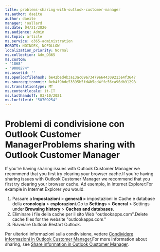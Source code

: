 ```yaml
---
title: problems-sharing-with-outlook-customer-manager
ms.author: daeite
author: daeite
manager: joallard
ms.date: 04/21/2020
ms.audience: Admin
ms.topic: article
ms.service: o365-administration
ROBOTS: NOINDEX, NOFOLLOW
localization_priority: Normal
ms.collection: Adm_O365
ms.custom:
- "1868"
- "9000274"
ms.assetid: ''
ms.openlocfilehash: be42bed4b3a13ac69a73479e644309213e4f3647
ms.sourcegitcommit: 0eb4f9bde53395b5fd4b5cd4ffc56ca96db91298
ms.translationtype: MT
ms.contentlocale: it-IT
ms.lasthandoff: 03/10/2021
ms.locfileid: "50709254"
---
```

# <a name="problems-sharing-with-outlook-customer-manager"></a><span data-ttu-id="4dca6-102">Problemi di condivisione con Outlook Customer Manager</span><span class="sxs-lookup"><span data-stu-id="4dca6-102">Problems sharing with Outlook Customer Manager</span></span>

<span data-ttu-id="4dca6-103">If you're having sharing issues with Outlook Customer Manager we recommend that you first try clearing your browser cache.</span><span class="sxs-lookup"><span data-stu-id="4dca6-103">If you're having sharing issues with Outlook Customer Manager we recommend that you first try clearing your browser cache.</span></span> <span data-ttu-id="4dca6-104">Ad esempio, in Internet Explorer:</span><span class="sxs-lookup"><span data-stu-id="4dca6-104">For example in Internet Explorer you would:</span></span>

1. <span data-ttu-id="4dca6-105">Passare a **Impostazioni**  >  **generali >** impostazioni in Cache e database della **cronologia**  >  **esplorazioni.**</span><span class="sxs-lookup"><span data-stu-id="4dca6-105">Go to **Settings** > **General** > Settings under **Browsing history** > **Caches and databases**.</span></span>
2. <span data-ttu-id="4dca6-106">Eliminare i file della cache per il sito Web "outlookapps.com".</span><span class="sxs-lookup"><span data-stu-id="4dca6-106">Delete cache files for the website "outlookapps.com."</span></span>
3. <span data-ttu-id="4dca6-107">Riavviare Outlook.</span><span class="sxs-lookup"><span data-stu-id="4dca6-107">Restart Outlook.</span></span>

<span data-ttu-id="4dca6-108">Per ulteriori informazioni sulla condivisione, vedere [Condividere informazioni in Outlook Customer Manager.](https://techcommunity.microsoft.com/t5/outlook-blog/sharing-how-to-keep-your-colleagues-in-the-loop/ba-p/35710)</span><span class="sxs-lookup"><span data-stu-id="4dca6-108">For more information about sharing, see [Share information in Outlook Customer Manager](https://techcommunity.microsoft.com/t5/outlook-blog/sharing-how-to-keep-your-colleagues-in-the-loop/ba-p/35710).</span></span>